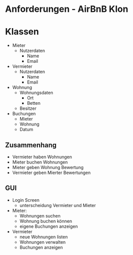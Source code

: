 # Anforderungen - AirBnB Klon
# Klassen
- Mieter
    - Nutzerdaten
        - Name
        - Email
- Vermieter
    - Nutzerdaten
        - Name
        - Email
- Wohnung
    - Wohnungsdaten
    	- Ort
     	- Betten 
    - Besitzer
- Buchungen
	- Mieter
	- Wohnung
	- Datum

## Zusammenhang
- Vermieter haben Wohnungen
- Mieter buchen Wohnungen
- Mieter geben Wohnung Bewertung
- Vermieter geben Mierter Bewertungen

## GUI
- Login Screen
	- unterscheidung Vermieter und Mieter 
- Mieter:
	- Wohnungen suchen
 	- Wohnung buchen können
 	- eigene Buchungen anzeigen
- Vermieter
	- neue Wohnungen listen
 	- Wohnungen verwalten
  	- Buchungen anzeigen
  
